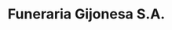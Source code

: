 ---
title: "Funeraria Gijonesa S.A."
url: /gijon-xixon/funeraria-gijonesa-s-a/
shop: directores de funerarias
---